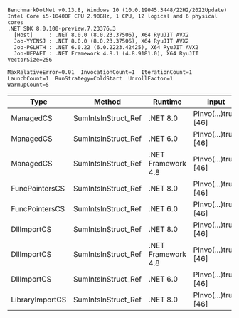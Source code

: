 ```

BenchmarkDotNet v0.13.8, Windows 10 (10.0.19045.3448/22H2/2022Update)
Intel Core i5-10400F CPU 2.90GHz, 1 CPU, 12 logical and 6 physical cores
.NET SDK 8.0.100-preview.7.23376.3
  [Host]     : .NET 8.0.0 (8.0.23.37506), X64 RyuJIT AVX2
  Job-YYENSJ : .NET 8.0.0 (8.0.23.37506), X64 RyuJIT AVX2
  Job-PGLHTH : .NET 6.0.22 (6.0.2223.42425), X64 RyuJIT AVX2
  Job-UEPAET : .NET Framework 4.8.1 (4.8.9181.0), X64 RyuJIT VectorSize=256

MaxRelativeError=0.01  InvocationCount=1  IterationCount=1  
LaunchCount=1  RunStrategy=ColdStart  UnrollFactor=1  
WarmupCount=5  

```
| Type            | Method              | Runtime            | input                | Mean        | Error | Median      | Min         | Max         | Allocated |
|---------------- |-------------------- |------------------- |--------------------- |------------:|------:|------------:|------------:|------------:|----------:|
| ManagedCS       | SumIntsInStruct_Ref | .NET 8.0           | PInvo(...)truct [46] |    368.7 μs |    NA |    368.7 μs |    368.7 μs |    368.7 μs |     400 B |
| ManagedCS       | SumIntsInStruct_Ref | .NET 6.0           | PInvo(...)truct [46] |    374.4 μs |    NA |    374.4 μs |    374.4 μs |    374.4 μs |     640 B |
| ManagedCS       | SumIntsInStruct_Ref | .NET Framework 4.8 | PInvo(...)truct [46] |    498.5 μs |    NA |    498.5 μs |    498.5 μs |    498.5 μs |         - |
| FuncPointersCS  | SumIntsInStruct_Ref | .NET 8.0           | PInvo(...)truct [46] | 31,087.0 μs |    NA | 31,087.0 μs | 31,087.0 μs | 31,087.0 μs |     400 B |
| FuncPointersCS  | SumIntsInStruct_Ref | .NET 6.0           | PInvo(...)truct [46] | 31,746.5 μs |    NA | 31,746.5 μs | 31,746.5 μs | 31,746.5 μs |     640 B |
| DllImportCS     | SumIntsInStruct_Ref | .NET 8.0           | PInvo(...)truct [46] | 41,245.4 μs |    NA | 41,245.4 μs | 41,245.4 μs | 41,245.4 μs |     400 B |
| DllImportCS     | SumIntsInStruct_Ref | .NET Framework 4.8 | PInvo(...)truct [46] | 41,525.8 μs |    NA | 41,525.8 μs | 41,525.8 μs | 41,525.8 μs |         - |
| DllImportCS     | SumIntsInStruct_Ref | .NET 6.0           | PInvo(...)truct [46] | 42,413.1 μs |    NA | 42,413.1 μs | 42,413.1 μs | 42,413.1 μs |     640 B |
| LibraryImportCS | SumIntsInStruct_Ref | .NET 8.0           | PInvo(...)truct [46] | 44,234.4 μs |    NA | 44,234.4 μs | 44,234.4 μs | 44,234.4 μs |     400 B |
